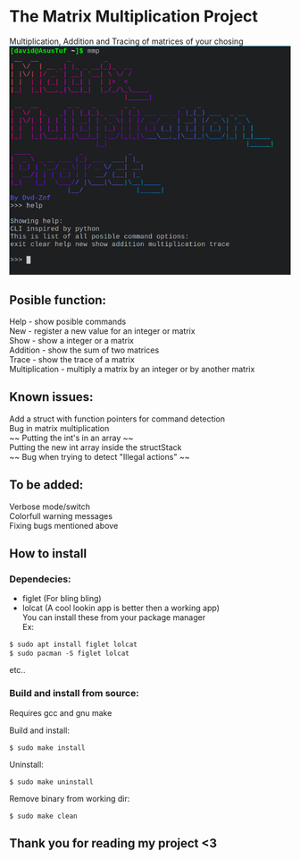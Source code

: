 # The Matrix Multiplication Project
Multiplication, Addition and Tracing of matrices of your chosing  
![Screenshot](/Screenshot.png)  
## Posible function:
Help - show posible commands  
New - register a new value for an integer or matrix  
Show - show a integer or a matrix  
Addition - show the sum of two matrices  
Trace - show the trace of a matrix  
Multiplication - multiply a matrix by an integer or by another matrix  
## Known issues:
Add a struct with function pointers for command detection    
Bug in matrix multiplication    
~~ Putting the int's in an array ~~   
Putting the new int array inside the structStack  
~~ Bug when trying to detect "Illegal actions" ~~   
## To be added:
Verbose mode/switch  
Colorfull warning messages  
Fixing bugs mentioned above  
## How to install
### Dependecies:
- figlet (For bling bling)  
- lolcat (A cool lookin app is better then a working app)  
You can install these from your package manager  
Ex:
```  
$ sudo apt install figlet lolcat  
$ sudo pacman -S figlet lolcat  
```
etc..  
### Build and install from source:
Requires gcc and gnu make  
  
Build and install:  
```
$ sudo make install
```
Uninstall:  
```
$ sudo make uninstall
```
Remove binary from working dir:
```
$ sudo make clean
```
## Thank you for reading my project <3
